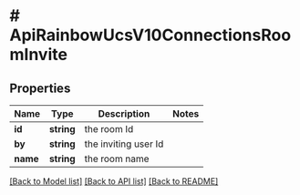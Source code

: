 # # ApiRainbowUcsV10ConnectionsRoomInvite

## Properties

Name | Type | Description | Notes
------------ | ------------- | ------------- | -------------
**id** | **string** | the room Id | 
**by** | **string** | the inviting user Id | 
**name** | **string** | the room name | 

[[Back to Model list]](../../README.md#documentation-for-models) [[Back to API list]](../../README.md#documentation-for-api-endpoints) [[Back to README]](../../README.md)


